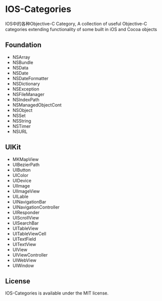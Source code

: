 IOS-Categories
================

IOS中的各种Objective-C Category, A collection of useful Objective-C categories extending functionality of some built in iOS and Cocoa objects

## Foundation
* NSArray
* NSBundle
* NSData
* NSDate
* NSDateFormatter
* NSDictionary
* NSException
* NSFileManager
* NSIndexPath
* NSManagedObjectCont
* NSObject
* NSSet
* NSString
* NSTimer
* NSURL


## UIKit
* MKMapView
* UIBezierPath
* UIButton
* UIColor
* UIDevice
* UIImage
* UIImageView
* UILable
* UINavigationBar
* UINavigationController
* UIResponder
* UIScrollView
* UISearchBar
* UITableView
* UITableViewCell
* UITextField
* UITextView
* UIView
* UIViewController
* UIWebView
* UIWindow

## License

IOS-Categories is available under the MIT license.

